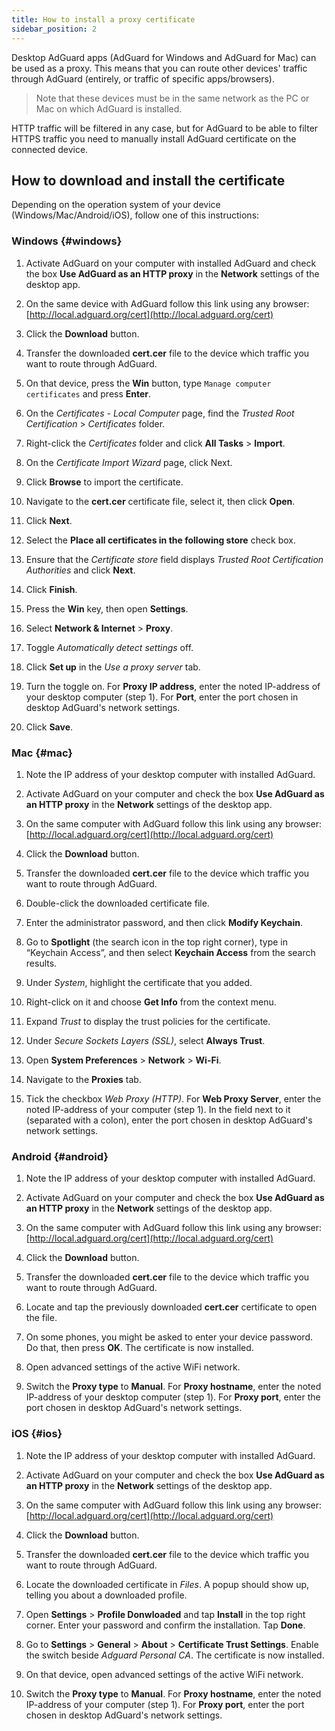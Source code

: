 ```yaml
---
title: How to install a proxy certificate
sidebar_position: 2
---
```


Desktop AdGuard apps (AdGuard for Windows and AdGuard for Mac) can be used as a proxy. This means that you can route other devices' traffic through AdGuard (entirely, or traffic of specific apps/browsers).

> Note that these devices must be in the same network as the PC or Mac on which AdGuard is installed.

HTTP traffic will be filtered in any case, but for AdGuard to be able to filter HTTPS traffic you need to manually install AdGuard certificate on the connected device.

## How to download and install the certificate

Depending on the operation system of your device (Windows/Mac/Android/iOS), follow one of this instructions:

### Windows {#windows}

1. Activate AdGuard on your computer with installed AdGuard and check the box **Use AdGuard as an HTTP proxy** in the **Network** settings of the desktop app.

2. On the same device with AdGuard follow this link using any browser: [http://local.adguard.org/cert](http://local.adguard.org/cert)

3. Click the **Download** button.

4. Transfer the downloaded **cert.cer** file to the device which traffic you want to route through AdGuard.

5. On that device, press the **Win** button, type `Manage computer certificates` and press **Enter**.

6. On the *Certificates - Local Computer* page, find the *Trusted Root Certification* > *Certificates* folder.

7. Right-click the *Certificates* folder and click **All Tasks** > **Import**.

8. On the *Certificate Import Wizard* page, click Next.

9. Click **Browse** to import the certificate.

10. Navigate to the **cert.cer** certificate file, select it, then click **Open**.

11. Click **Next**.

12. Select the **Place all certificates in the following store** check box.

13. Ensure that the *Certificate store* field displays *Trusted Root Certification Authorities* and click **Next**.

14. Click **Finish**.

15. Press the **Win** key, then open **Settings**.

16. Select **Network & Internet** > **Proxy**.

17. Toggle *Automatically detect settings* off.

18. Click **Set up** in the *Use a proxy server* tab.

19. Turn the toggle on. For **Proxy IP address**, enter the noted IP-address of your desktop computer (step 1). For **Port**, enter the port chosen in desktop AdGuard's network settings.

20. Click **Save**.

### Mac {#mac}

1. Note the IP address of your desktop computer with installed AdGuard.

2. Activate AdGuard on your computer and check the box **Use AdGuard as an HTTP proxy** in the **Network** settings of the desktop app.

3. On the same computer with AdGuard follow this link using any browser: [http://local.adguard.org/cert](http://local.adguard.org/cert)

4. Click the **Download** button.

5. Transfer the downloaded **cert.cer** file to the device which traffic you want to route through AdGuard.

6. Double-click the downloaded certificate file.

7. Enter the administrator password, and then click **Modify Keychain**.

8. Go to **Spotlight** (the search icon in the top right corner), type in “Keychain Access”, and then select **Keychain Access** from the search results.

9. Under *System*, highlight the certificate that you added.

10. Right-click on it and choose **Get Info** from the context menu.

11. Expand *Trust* to display the trust policies for the certificate.

12. Under *Secure Sockets Layers (SSL)*, select **Always Trust**.

13. Open **System Preferences** > **Network** > **Wi-Fi**.

14. Navigate to the **Proxies** tab.

15. Tick the checkbox *Web Proxy (HTTP)*. For **Web Proxy Server**, enter the noted IP-address of your computer (step 1). In the field next to it (separated with a colon), enter the port chosen in desktop AdGuard's network settings.

### Android {#android}

1. Note the IP address of your desktop computer with installed AdGuard.

2. Activate AdGuard on your computer and check the box **Use AdGuard as an HTTP proxy** in the **Network** settings of the desktop app.

3. On the same computer with AdGuard follow this link using any browser: [http://local.adguard.org/cert](http://local.adguard.org/cert)

4. Click the **Download** button.

5. Transfer the downloaded **cert.cer** file to the device which traffic you want to route through AdGuard.

6. Locate and tap the previously downloaded **cert.cer** certificate to open the file.

7. On some phones, you might be asked to enter your device password. Do that, then press **OK**. The certificate is now installed.

8. Open advanced settings of the active WiFi network.

9. Switch the **Proxy type** to **Manual**. For **Proxy hostname**, enter the noted IP-address of your desktop computer (step 1). For **Proxy port**, enter the port chosen in desktop AdGuard's network settings.

### iOS {#ios}

1. Note the IP address of your desktop computer with installed AdGuard.

2. Activate AdGuard on your computer and check the box **Use AdGuard as an HTTP proxy** in the **Network** settings of the desktop app.

3. On the same computer with AdGuard follow this link using any browser: [http://local.adguard.org/cert](http://local.adguard.org/cert)

4. Click the **Download** button.

5. Transfer the downloaded **cert.cer** file to the device which traffic you want to route through AdGuard.

6. Locate the downloaded certificate in *Files*. A popup should show up, telling you about a downloaded profile.

7. Open **Settings** > **Profile Donwloaded** and tap **Install** in the top right corner. Enter your password and confirm the installation. Tap **Done**.

8. Go to **Settings** > **General** > **About** > **Certificate Trust Settings**. Enable the switch beside *Adguard Personal CA*. The certificate is now installed.

9. On that device, open advanced settings of the active WiFi network.

10. Switch the **Proxy type** to **Manual**. For **Proxy hostname**, enter the noted IP-address of your computer (step 1). For **Proxy port**, enter the port chosen in desktop AdGuard's network settings.